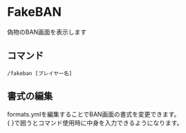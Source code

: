 # FakeBAN
偽物のBAN画面を表示します
## コマンド
`/fakeban [プレイヤー名]`

## 書式の編集
formats.ymlを編集することでBAN画面の書式を変更できます。<br>
{ }で囲うとコマンド使用時に中身を入力できるようになります。
